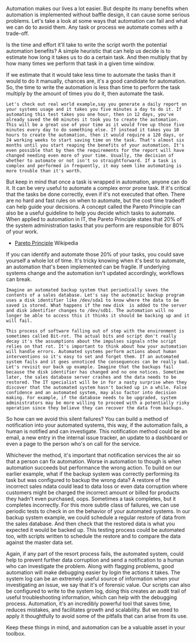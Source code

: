 Automation makes our lives a lot easier. But despite its many benefits when
automation is implemented without baffle design, it can cause some serious problems. Let's take a look at some ways that automation can fail and what we can do to avoid them. Any task or process we automate comes with a trade-off.

Is the time and effort it'll take to write the script worth the potential automation benefits? A simple heuristic that can help us decide is to estimate how long it takes us to do a certain task. And then multiply that by how many times we perform that task in a given time window. 

If we estimate that it would take less time to automate the tasks than it would to do it manually, chances are, it's a good candidate for automation. So, the time to write the automation is less than time to perform the task multiply by the amount of times you do it, then automate the task. 


    Let's check out real world example,say you generate a daily report on your systems usage and it takes you five minutes a day to do it. If automating this test takes you one hour, then in 12 days, you've already saved the 60 minutes it took you to create the automation. This will be a great use of your time as it would free up those five minutes every day to do something else. If instead it takes you 10 hours to create the automation, then it would require a 120 days, or 24 working weeks to start saving time on the task. That's almost six months until you start reaping the benefits of your automation. It's even possible that by then the requirements for the report will have changed needing even more of your time. Usually, the decision of whether to automate or not isn't so straightforward. If a task is complex and performed in frequently, it may seem like automating is more trouble than it's worth. 
    
But keep in mind that once a task is wrapped in automation, anyone can do it. It can be very useful to automate a complex error prone task. If it's critical that the tasks be done correctly, even if it's not executed that often. There are no hard and fast rules on when to automate, but the cost time tradeoff can
help guide your decisions. A concept called the Pareto Principle can
also be a useful guideline to help you decide which tasks to automate. When applied to automation in IT, the Pareto Principle states that 20% of the system administration tasks that you perform are responsible for 80% of your work. 

* [Pareto Principle](https://en.wikipedia.org/wiki/Pareto_principle) Wikipedia

If you can identify and automate those 20% of your tasks, you could save yourself a whole lot of time. It's tricky knowing when it's best to automate, an automation that's been implemented can be fragile. If underlying systems change and
the automation isn't updated accordingly, workflows can break. 
    
    Imagine an automated backup system that periodically saves the contents of a sales database. Let's say the automatic backup program uses a disk identifier like /dev/sda1 to know where the data to be saved is stored. What happens if the new disk  is added to the server and disk identifier changes to /dev/sdb1. The automation will no longer be able to access this it thinks it should be backing up and it will fail. 
    
    This process of software falling out of step with the environment is sometimes called Bit-rot. The actual bits and script don't really decay it's the assumptions about the impulses signals nthe script relies on that rot. It's important to think about how your automation will handle errors. Automated systems perform actions about human interventions so it's easy to set and forget them. If an automated system fails and it goes unnoticed the consequences can be really bad. Let's revisit our back up example. Imagine that the backups fail because the disk identifier has changed and no one notices. Sometime later, the sales database server crashes and the data needs to be restored. The IT specialist will be in for a nasty surprise when they discover that the automated system hasn't backed up in a while. False confidence and an automated system, may also factor into decision making. For example, if the database needs to be upgraded, system administrators may be more willing to proceed with a potentially risky operation since they believe they can recover the data from backups. 
    
So how can we avoid this silent failures? You can build a method of notification into your automated systems, this way, if the automation fails, a human is notified and can investigate. This notification method could be an email, a new entry in the internal issue tracker, an update to a dashboard or even a page to the person who's on call for the service. 
    
Whichever the method, it's important that notification services the air so that a person can fix automation. Worse in automation to though is when automation succeeds but performance the wrong action. To build on our earlier example, what if the backup system was correctly performing its task but was configured to backup the wrong data? A restore of the incorrect sales ndata could lead to data loss or even data corruption where customers might be charged the incorrect amount or billed for products they hadn't even purchased, oops. Sometimes a task completes, but it completes incorrectly. For this more subtle class of failures, we can use periodic tests to check in on the behavior of your automated systems. In our backup system example, we could schedule a regular restore of data from the sales database. And then check that the restored data is what you expected it would be backed up. This testing process could be automated too, with scripts written to schedule the restore and to compare the data against the master data set. 
    
Again, if any part of the resort process fails, the automated system, could help to prevent further data corruption and send a notification to a human who can investigate the problem. Along with flagging problems, good automation will make debugging easier by login the actions it takes. The system log can be an extremely useful source of information when your investigating an issue, we say that it's of forensic value. Our scripts can also be configured to write to the system log, doing this creates an audit trail of useful troubleshooting information, which can help with the debugging process. Automation, it's an incredibly powerful tool that saves time, reduces mistakes, and facilitates growth and scalability. But we need to apply it thoughtfully to avoid some of the pitfalls that can arise from its use. 
    
Keep these things in mind, and automation can be a valuable asset in your toolbox.
